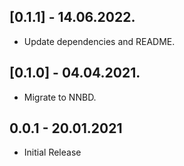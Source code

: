## [0.1.1] - 14.06.2022.

- Update dependencies and README.

## [0.1.0] - 04.04.2021.

- Migrate to NNBD.

## 0.0.1 - 20.01.2021

 - Initial Release